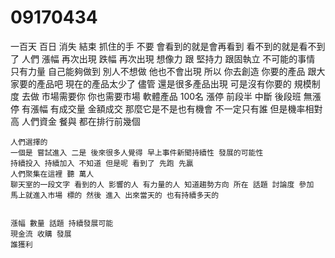 # 09170434
一百天
 百日
 消失 
  結束
   抓住的手
   不要
會看到的就是會再看到
看不到的就是看不到了
人們
漲幅 再次出現 跌幅 再次出現
想像力 跟 堅持力 跟固執立
不可能的事情
只有力量
 自己能夠做到 別人不想做 他也不會出現
 所以 你去創造 你要的產品 跟大家要的產品吧
 現在的產品太少了
  儘管 還是很多產品出現 可是沒有你要的
  規模制度
  去做 市場需要你
  你也需要市場
  軟體產品
   100名 漲停
   前段半 中斷 後段班
   無漲停 有漲幅 有成交量
    金額成交 那麼它是不是也有機會
    不一定只有誰
    但是機率相對高
    人們資金 餐與 都在排行前幾個

    人們選擇的
    一個是 嘗試進入 二是 後來很多人覺得 早上事件新聞持續性 發展的可能性
    持續投入 持續加入 不知道 但是呢 看到了 先跑 先贏
    人們聚集在這裡 聽 萬人
    聊天室的一段文字 看到的人 影響的人 有力量的人 知道趨勢方向 所在 話題 討論度 參加
    馬上就進入市場 標的 然後 進入 出來當天的 也有持續多天的


    漲幅 數量 話題 持續發展可能
    現金流 收購 發展
    誰獲利
    

